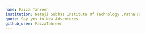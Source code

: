 ```yaml
---
name: Faiza Tahreen 
institution: Netaji Subhas Institute Of Technology ,Patna 🚩 
quote: Say yes to New Adventures.
github_user: FaizaTahreen
---
```

